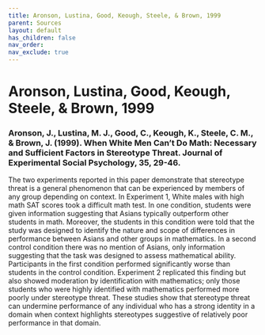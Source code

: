 ```yaml
---
title: Aronson, Lustina, Good, Keough, Steele, & Brown, 1999
parent: Sources
layout: default
has_children: false
nav_order: 
nav_exclude: true
---
```


# Aronson, Lustina, Good, Keough, Steele, & Brown, 1999

### Aronson, J., Lustina, M. J., Good, C., Keough, K., Steele, C. M., & Brown, J. (1999). When White Men Can’t Do Math: Necessary and Sufficient Factors in Stereotype Threat. Journal of Experimental Social Psychology, 35, 29-46.

The two experiments reported in this paper demonstrate that stereotype threat is a general phenomenon that can be experienced by members of any group depending on context. In Experiment 1, White males with high math SAT scores took a difficult math test. In one condition, students were given information suggesting that Asians typically outperform other students in math. Moreover, the students in this condition were told that the study was designed to identify the nature and scope of differences in performance between Asians and other groups in mathematics. In a second control condition there was no mention of Asians, only information suggesting that the task was designed to assess mathematical ability. Participants in the first condition performed significantly worse than students in the control condition. Experiment 2 replicated this finding but also showed moderation by identification with mathematics; only those students who were highly identified with mathematics performed more poorly under stereotype threat. These studies show that stereotype threat can undermine performance of any individual who has a strong identity in a domain when context highlights stereotypes suggestive of relatively poor performance in that domain.
